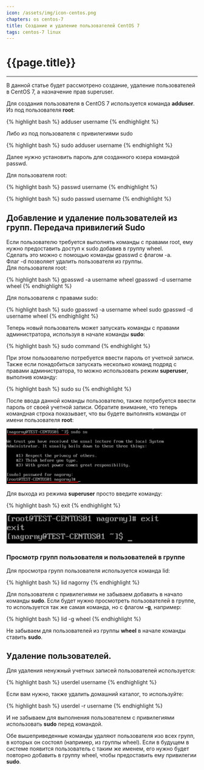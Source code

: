 ```yaml
---
icon: /assets/img/icon-centos.png
chapters: os centos-7
title: Создание и удаление пользователей CentOS 7
tags: centos-7 linux
---
```

# {{page.title}}

---
В данной статье будет рассмотрено создание, удаление пользователей в СentOS 7, а назначение прав superuser.

Для создания пользователя в CentOS 7 используется команда **adduser**.
Из под пользователя **root**:

{% highlight bash %}
adduser username
{% endhighlight %}

Либо из под пользователя с привилегиями sudo

{% highlight bash %}
sudo adduser username
{% endhighlight %}

Далее нужно установить пароль для созданного юзера командой passwd.

Для пользователя root:

{% highlight bash %}
passwd username
{% endhighlight %}

{% highlight bash %}
sudo passwd username
{% endhighlight %}

## Добавление и удаление пользователей из групп. Передача привилегий Sudo
Если пользователю требуется выполнять команды с правами root, ему нужно предоставить доступ к sudo добавив в группу wheel.  
Сделать это можно с помощью команды gpasswd c флагом -a.  
Флаг -d позволяет удалить пользователя из группы.  
Для пользователя root:

{% highlight bash %}
gpasswd -a username wheel
gpasswd -d username wheel
{% endhighlight %}

Для пользователя с правами sudo:

{% highlight bash %}
sudo gpasswd -a username wheel
sudo gpasswd -d username wheel
{% endhighlight %}

Теперь новый пользователь может запускать команды с правами администратора, используя в начале команды **sudo**:

{% highlight bash %}
sudo command
{% endhighlight %}

При этом пользователю потребуется ввести пароль от учетной записи. Также если понадобиться запускать несколько команд подряд с правами администратора, то можно использовать режим **superuser**, выполнив команду:

{% highlight bash %}
sudo su
{% endhighlight %}

После ввода данной команды пользователю, также потребуется ввести пароль от своей учетной записи. Обратите внимание, что теперь командная строка показывает, что вы будете выполнять команды от имени пользователя **root**:

![](/assets/img/2022-08-26/centos_create_user_01.png)

Для выхода из режима **superuser** просто введите команду:

{% highlight bash %}
exit
{% endhighlight %}

![](/assets/img/2022-08-26/centos_create_user_02.png)

### Просмотр групп пользователя и пользователей в группе

Для просмотра групп пользователя используется команда lid:

{% highlight bash %}
lid nagorny
{% endhighlight %}

Для пользователя с привилегиями не забываем добавить в начало команды **sudo**.
Если будет нужно просмотреть пользователей в группе, то используется так же самая команда, но с флагом **-g**, например:

{% highlight bash %}
lid -g wheel
{% endhighlight %}

Не забываем для пользователей из группы **wheel** в начале команды ставить **sudo**.

## Удаление пользователей.
Для удаления ненужный учетных записей пользователей используется:

{% highlight bash %}
userdel username
{% endhighlight %}

Если вам нужно, также удалить домашний каталог, то используйте:

{% highlight bash %}
userdel -r username
{% endhighlight %}

И не забываем для выполнения пользователем с привилегиями использовать **sudo** перед командой.


Обе вышеприведенные команды удаляют пользователя изо всех групп, в которых он состоял (например, из группы wheel). Если в будущем в системе появится пользователь с таким же именем, его нужно будет повторно добавить в группу wheel, чтобы предоставить ему привилегии **sudo**.